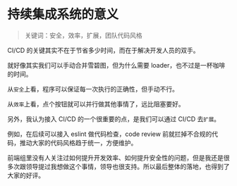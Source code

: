# 持续集成系统的意义

> 关键词：安全，效率，扩展，团队代码风格

CI/CD 的关键其实不在于节省多少时间，而在于解决开发人员的双手。

就好像其实我们可以手动合并雪碧图，但为什么需要 loader，也不过是一杯咖啡的时间。

从`安全`上看，程序可以保证每一次执行的正确性，但手动不行。

从`效率`上看，点个按钮就可以并行做其他事情了，远比阻塞要好。

另外，我认为接入 CI/CD 的一个很重要的点，是我们可以通过 CI/CD 去`扩展`。

例如，在后续可以接入 eslint 做代码检查，code review 前就拦掉不合规的代码，推动大家的代码风格趋于统一，方便维护。

前端组里没有人关注过如何提升开发效率、如何提升安全性的问题，但是我还是很多次跟领导提过我想做这个事情，领导也很支持。所以最后整体的落地，也得到了大家的好评。
